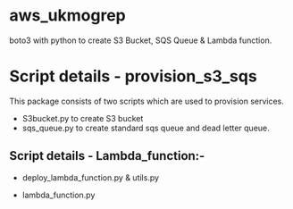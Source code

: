 # aws_ukmogrep

boto3 with python to create S3 Bucket, SQS Queue & Lambda function.

# Script details - provision_s3_sqs
This package consists of two scripts which are used to provision services.
   - S3bucket.py to create S3 bucket
   - sqs_queue.py to create standard sqs queue and dead letter queue.
   

## Script details - Lambda_function:-

- deploy_lambda_function.py & utils.py

- lambda_function.py 
